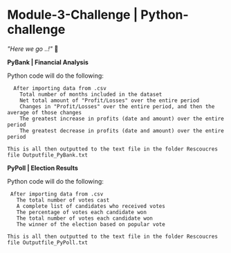 # Module-3-Challenge | Python-challenge
<i> "Here we go ..!"</i> :mushroom:
  
  <b>PyBank | Financial Analysis</b>
  
  Python code will do the following:
     
      After importing data from .csv 
        Total number of months included in the dataset
        Net total amount of "Profit/Losses" over the entire period
        Changes in "Profit/Losses" over the entire period, and then the average of those changes
        The greatest increase in profits (date and amount) over the entire period
        The greatest decrease in profits (date and amount) over the entire period

    This is all then outputted to the text file in the folder Rescoucres file Outputfile_PyBank.txt
  
  
  
   <b>PyPoll | Election Results</b>
    
  Python code will do the following:
  
     After importing data from .csv
       The total number of votes cast
       A complete list of candidates who received votes
       The percentage of votes each candidate won
       The total number of votes each candidate won
       The winner of the election based on popular vote

    This is all then outputted to the text file in the folder Rescoucres file Outputfile_PyPoll.txt
